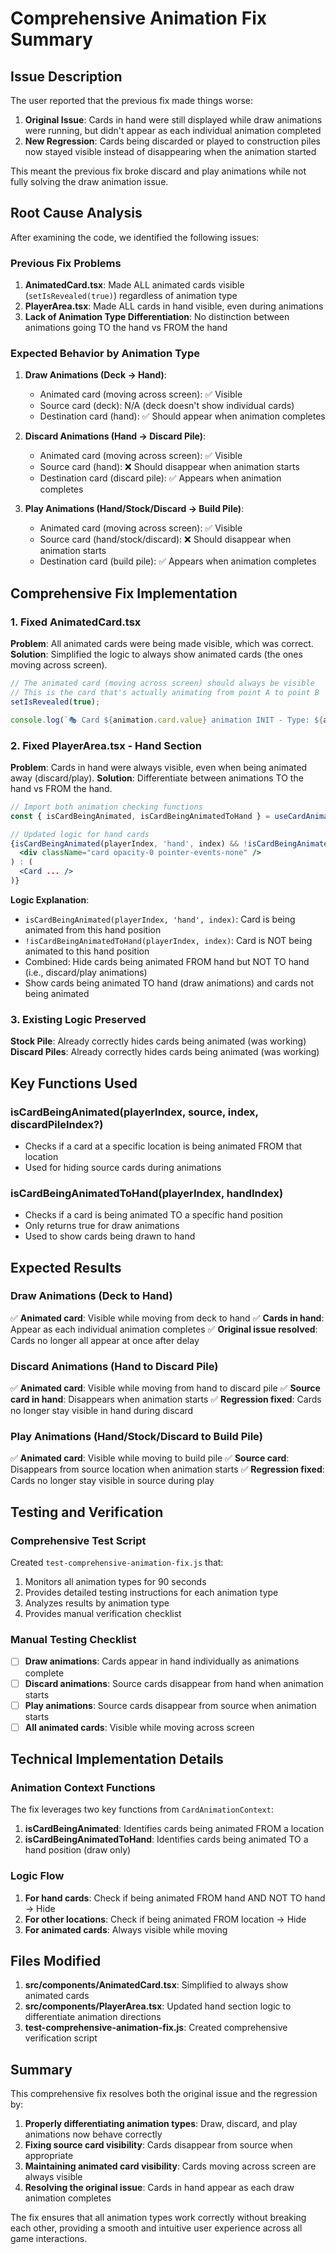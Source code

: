 # Comprehensive Animation Fix Summary

## Issue Description
The user reported that the previous fix made things worse:

1. **Original Issue**: Cards in hand were still displayed while draw animations were running, but didn't appear as each individual animation completed
2. **New Regression**: Cards being discarded or played to construction piles now stayed visible instead of disappearing when the animation started

This meant the previous fix broke discard and play animations while not fully solving the draw animation issue.

## Root Cause Analysis
After examining the code, we identified the following issues:

### Previous Fix Problems
1. **AnimatedCard.tsx**: Made ALL animated cards visible (`setIsRevealed(true)`) regardless of animation type
2. **PlayerArea.tsx**: Made ALL cards in hand visible, even during animations
3. **Lack of Animation Type Differentiation**: No distinction between animations going TO the hand vs FROM the hand

### Expected Behavior by Animation Type
1. **Draw Animations (Deck → Hand)**:
   - Animated card (moving across screen): ✅ Visible
   - Source card (deck): N/A (deck doesn't show individual cards)
   - Destination card (hand): ✅ Should appear when animation completes

2. **Discard Animations (Hand → Discard Pile)**:
   - Animated card (moving across screen): ✅ Visible
   - Source card (hand): ❌ Should disappear when animation starts
   - Destination card (discard pile): ✅ Appears when animation completes

3. **Play Animations (Hand/Stock/Discard → Build Pile)**:
   - Animated card (moving across screen): ✅ Visible
   - Source card (hand/stock/discard): ❌ Should disappear when animation starts
   - Destination card (build pile): ✅ Appears when animation completes

## Comprehensive Fix Implementation

### 1. Fixed AnimatedCard.tsx
**Problem**: All animated cards were being made visible, which was correct.
**Solution**: Simplified the logic to always show animated cards (the ones moving across screen).

```jsx
// The animated card (moving across screen) should always be visible
// This is the card that's actually animating from point A to point B
setIsRevealed(true);

console.log(`🎭 Card ${animation.card.value} animation INIT - Type: ${animation.animationType}, animated card is VISIBLE`);
```

### 2. Fixed PlayerArea.tsx - Hand Section
**Problem**: Cards in hand were always visible, even when being animated away (discard/play).
**Solution**: Differentiate between animations TO the hand vs FROM the hand.

```jsx
// Import both animation checking functions
const { isCardBeingAnimated, isCardBeingAnimatedToHand } = useCardAnimation();

// Updated logic for hand cards
{isCardBeingAnimated(playerIndex, 'hand', index) && !isCardBeingAnimatedToHand(playerIndex, index) ? (
  <div className="card opacity-0 pointer-events-none" />
) : (
  <Card ... />
)}
```

**Logic Explanation**:
- `isCardBeingAnimated(playerIndex, 'hand', index)`: Card is being animated from this hand position
- `!isCardBeingAnimatedToHand(playerIndex, index)`: Card is NOT being animated to this hand position
- Combined: Hide cards being animated FROM hand but NOT TO hand (i.e., discard/play animations)
- Show cards being animated TO hand (draw animations) and cards not being animated

### 3. Existing Logic Preserved
**Stock Pile**: Already correctly hides cards being animated (was working)
**Discard Piles**: Already correctly hides cards being animated (was working)

## Key Functions Used

### isCardBeingAnimated(playerIndex, source, index, discardPileIndex?)
- Checks if a card at a specific location is being animated FROM that location
- Used for hiding source cards during animations

### isCardBeingAnimatedToHand(playerIndex, handIndex)
- Checks if a card is being animated TO a specific hand position
- Only returns true for draw animations
- Used to show cards being drawn to hand

## Expected Results

### Draw Animations (Deck to Hand)
✅ **Animated card**: Visible while moving from deck to hand
✅ **Cards in hand**: Appear as each individual animation completes
✅ **Original issue resolved**: Cards no longer all appear at once after delay

### Discard Animations (Hand to Discard Pile)
✅ **Animated card**: Visible while moving from hand to discard pile
✅ **Source card in hand**: Disappears when animation starts
✅ **Regression fixed**: Cards no longer stay visible in hand during discard

### Play Animations (Hand/Stock/Discard to Build Pile)
✅ **Animated card**: Visible while moving to build pile
✅ **Source card**: Disappears from source location when animation starts
✅ **Regression fixed**: Cards no longer stay visible in source during play

## Testing and Verification

### Comprehensive Test Script
Created `test-comprehensive-animation-fix.js` that:
1. Monitors all animation types for 90 seconds
2. Provides detailed testing instructions for each animation type
3. Analyzes results by animation type
4. Provides manual verification checklist

### Manual Testing Checklist
- [ ] **Draw animations**: Cards appear in hand individually as animations complete
- [ ] **Discard animations**: Source cards disappear from hand when animation starts
- [ ] **Play animations**: Source cards disappear from source when animation starts
- [ ] **All animated cards**: Visible while moving across screen

## Technical Implementation Details

### Animation Context Functions
The fix leverages two key functions from `CardAnimationContext`:

1. **isCardBeingAnimated**: Identifies cards being animated FROM a location
2. **isCardBeingAnimatedToHand**: Identifies cards being animated TO a hand position (draw only)

### Logic Flow
1. **For hand cards**: Check if being animated FROM hand AND NOT TO hand → Hide
2. **For other locations**: Check if being animated FROM location → Hide
3. **For animated cards**: Always visible while moving

## Files Modified

1. **src/components/AnimatedCard.tsx**: Simplified to always show animated cards
2. **src/components/PlayerArea.tsx**: Updated hand section logic to differentiate animation directions
3. **test-comprehensive-animation-fix.js**: Created comprehensive verification script

## Summary

This comprehensive fix resolves both the original issue and the regression by:

1. **Properly differentiating animation types**: Draw, discard, and play animations now behave correctly
2. **Fixing source card visibility**: Cards disappear from source when appropriate
3. **Maintaining animated card visibility**: Cards moving across screen are always visible
4. **Resolving the original issue**: Cards in hand appear as each draw animation completes

The fix ensures that all animation types work correctly without breaking each other, providing a smooth and intuitive user experience across all game interactions.